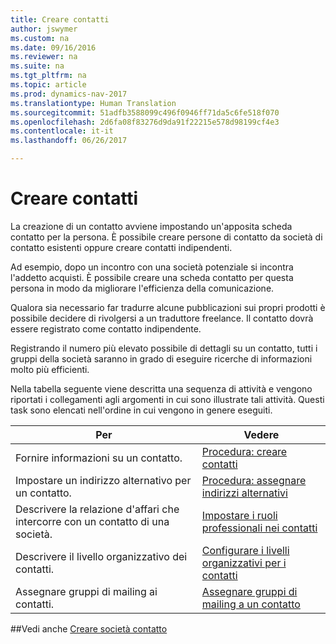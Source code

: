 ```yaml
---
title: Creare contatti
author: jswymer
ms.custom: na
ms.date: 09/16/2016
ms.reviewer: na
ms.suite: na
ms.tgt_pltfrm: na
ms.topic: article
ms.prod: dynamics-nav-2017
ms.translationtype: Human Translation
ms.sourcegitcommit: 51adfb3588099c496f0946ff71da5c6fe518f070
ms.openlocfilehash: 2d6fa08f83276d9da91f22215e578d98199cf4e3
ms.contentlocale: it-it
ms.lasthandoff: 06/26/2017

---
```

# <a name="create-contact-persons"></a>Creare contatti
La creazione di un contatto avviene impostando un'apposita scheda contatto per la persona. È possibile creare persone di contatto da società di contatto esistenti oppure creare contatti indipendenti.

Ad esempio, dopo un incontro con una società potenziale si incontra l'addetto acquisti. È possibile creare una scheda contatto per questa persona in modo da migliorare l'efficienza della comunicazione.

Qualora sia necessario far tradurre alcune pubblicazioni sui propri prodotti è possibile decidere di rivolgersi a un traduttore freelance. Il contatto dovrà essere registrato come contatto indipendente.

Registrando il numero più elevato possibile di dettagli su un contatto, tutti i gruppi della società saranno in grado di eseguire ricerche di informazioni molto più efficienti.

Nella tabella seguente viene descritta una sequenza di attività e vengono riportati i collegamenti agli argomenti in cui sono illustrate tali attività. Questi task sono elencati nell'ordine in cui vengono in genere eseguiti.

|Per |Vedere |
|---|----|
|Fornire informazioni su un contatto.|[Procedura: creare contatti](marketing-how-create-contact-persons.md)|
|Impostare un indirizzo alternativo per un contatto.|[Procedura: assegnare indirizzi alternativi](marketing-how-assign-alternative-address.md)|
|Descrivere la relazione d'affari che intercorre con un contatto di una società.|[Impostare i ruoli professionali nei contatti](marketing-job-responsibilities.md)|
|Descrivere il livello organizzativo dei contatti.|[Configurare i livelli organizzativi per i contatti](marketing-organizational-levels.md)|
|Assegnare gruppi di mailing ai contatti.|[Assegnare gruppi di mailing a un contatto](marketing-mailing-groups.md#assign-mailing-groups-to-a-contact)|

##<a name="see-also"></a>Vedi anche
[Creare società contatto](marketing-create-contact-companies.md)

